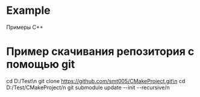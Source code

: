 # Example
Примеры C++

# Пример скачивания репозитория с помощью git
cd D:/Test\n
git clone https://github.com/smt005/CMakeProject.git\n
cd D:/Test/CMakeProject/n
git submodule update --init --recursive/n
